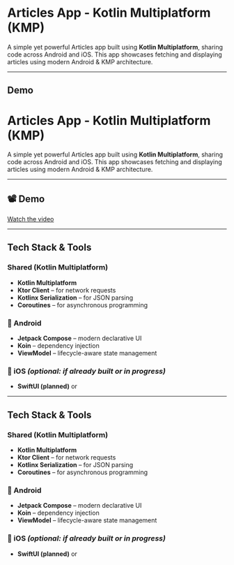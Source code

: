 #  Articles App - Kotlin Multiplatform (KMP)

A simple yet powerful Articles app built using **Kotlin Multiplatform**, sharing code across Android and iOS. This app showcases fetching and displaying articles using modern Android & KMP architecture.

---

## Demo
#  Articles App - Kotlin Multiplatform (KMP)

A simple yet powerful Articles app built using **Kotlin Multiplatform**, sharing code across Android and iOS. This app showcases fetching and displaying articles using modern Android & KMP architecture.

---

## 📽️ Demo

[Watch the video](/demo/demo.mov)

---

## Tech Stack & Tools

###  Shared (Kotlin Multiplatform)
- **Kotlin Multiplatform**
- **Ktor Client** – for network requests
- **Kotlinx Serialization** – for JSON parsing
- **Coroutines** – for asynchronous programming

### 🤖 Android
- **Jetpack Compose** – modern declarative UI
- **Koin** – dependency injection
- **ViewModel** – lifecycle-aware state management

### 🍏 iOS *(optional: if already built or in progress)*
- **SwiftUI (planned)** or


---

## Tech Stack & Tools

### Shared (Kotlin Multiplatform)
- **Kotlin Multiplatform**
- **Ktor Client** – for network requests
- **Kotlinx Serialization** – for JSON parsing
- **Coroutines** – for asynchronous programming

### 🤖 Android
- **Jetpack Compose** – modern declarative UI
- **Koin** – dependency injection
- **ViewModel** – lifecycle-aware state management

### 🍏 iOS *(optional: if already built or in progress)*
- **SwiftUI (planned)** or

